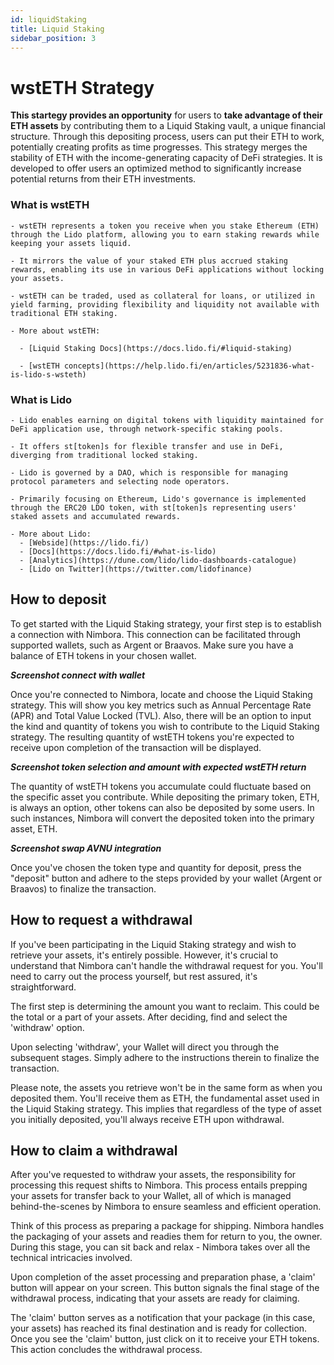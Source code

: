 ```yaml
---
id: liquidStaking
title: Liquid Staking
sidebar_position: 3
---
```


# wstETH Strategy

**This startegy provides an opportunity** for users to **take advantage of their ETH assets** by contributing them to a Liquid Staking vault, a unique financial structure. Through this depositing process, users can put their ETH to work, potentially creating profits as time progresses. This strategy merges the stability of ETH with the income-generating capacity of DeFi strategies. It is developed to offer users an optimized method to significantly increase potential returns from their ETH investments.

### What is wstETH

    - wstETH represents a token you receive when you stake Ethereum (ETH) through the Lido platform, allowing you to earn staking rewards while keeping your assets liquid.

    - It mirrors the value of your staked ETH plus accrued staking rewards, enabling its use in various DeFi applications without locking your assets.

    - wstETH can be traded, used as collateral for loans, or utilized in yield farming, providing flexibility and liquidity not available with traditional ETH staking.

    - More about wstETH:

      - [Liquid Staking Docs](https://docs.lido.fi/#liquid-staking)

      - [wstETH concepts](https://help.lido.fi/en/articles/5231836-what-is-lido-s-wsteth)

### What is Lido

    - Lido enables earning on digital tokens with liquidity maintained for DeFi application use, through network-specific staking pools.
    
    - It offers st[token]s for flexible transfer and use in DeFi, diverging from traditional locked staking.

    - Lido is governed by a DAO, which is responsible for managing protocol parameters and selecting node operators.

    - Primarily focusing on Ethereum, Lido's governance is implemented through the ERC20 LDO token, with st[token]s representing users' staked assets and accumulated rewards.

    - More about Lido:
      - [Webside](https://lido.fi/)
      - [Docs](https://docs.lido.fi/#what-is-lido)
      - [Analytics](https://dune.com/lido/lido-dashboards-catalogue)
      - [Lido on Twitter](https://twitter.com/lidofinance)

## How to deposit

To get started with the Liquid Staking strategy, your first step is to establish a connection with Nimbora. This connection can be facilitated through supported wallets, such as Argent or Braavos. Make sure you have a balance of ETH tokens in your chosen wallet.

***Screenshot connect with wallet***

Once you're connected to Nimbora, locate and choose the Liquid Staking strategy. This will show you key metrics such as Annual Percentage Rate (APR) and Total Value Locked (TVL). Also, there will be an option to input the kind and quantity of tokens you wish to contribute to the Liquid Staking strategy. The resulting quantity of wstETH tokens you're expected to receive upon completion of the transaction will be displayed.

***Screenshot token selection and amount with expected wstETH return***

The quantity of wstETH tokens you accumulate could fluctuate based on the specific asset you contribute. While depositing the primary token, ETH, is always an option, other tokens can also be deposited by some users. In such instances, Nimbora will convert the deposited token into the primary asset, ETH.

***Screenshot swap AVNU integration***

Once you've chosen the token type and quantity for deposit, press the "deposit" button and adhere to the steps provided by your wallet (Argent or Braavos) to finalize the transaction.

## How to request a withdrawal

If you've been participating in the Liquid Staking strategy and wish to retrieve your assets, it's entirely possible. However, it's crucial to understand that Nimbora can't handle the withdrawal request for you. You'll need to carry out the process yourself, but rest assured, it's straightforward.

The first step is determining the amount you want to reclaim. This could be the total or a part of your assets. After deciding, find and select the 'withdraw' option.

Upon selecting 'withdraw', your Wallet will direct you through the subsequent stages. Simply adhere to the instructions therein to finalize the transaction.

Please note, the assets you retrieve won't be in the same form as when you deposited them. You'll receive them as ETH, the fundamental asset used in the Liquid Staking strategy. This implies that regardless of the type of asset you initially deposited, you'll always receive ETH upon withdrawal.

## How to claim a withdrawal

After you've requested to withdraw your assets, the responsibility for processing this request shifts to Nimbora. This process entails prepping your assets for transfer back to your Wallet, all of which is managed behind-the-scenes by Nimbora to ensure seamless and efficient operation.

Think of this process as preparing a package for shipping. Nimbora handles the packaging of your assets and readies them for return to you, the owner. During this stage, you can sit back and relax - Nimbora takes over all the technical intricacies involved.

Upon completion of the asset processing and preparation phase, a 'claim' button will appear on your screen. This button signals the final stage of the withdrawal process, indicating that your assets are ready for claiming.

The 'claim' button serves as a notification that your package (in this case, your assets) has reached its final destination and is ready for collection. Once you see the 'claim' button, just click on it to receive your ETH tokens. This action concludes the withdrawal process.